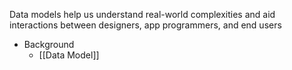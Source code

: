 Data models help us understand real-world complexities and aid interactions between designers, app programmers, and end users

- Background
	- [[Data Model]]
